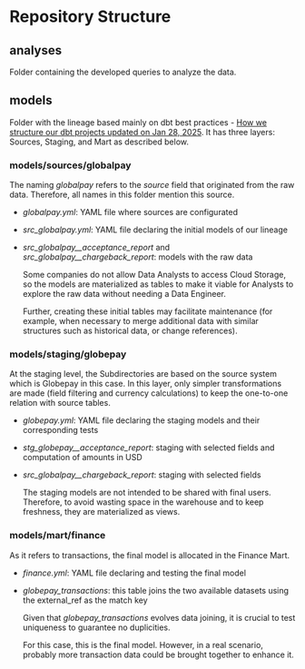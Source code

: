# Repository Structure

## analyses
Folder containing the developed queries to analyze the data.


## models
Folder with the lineage based mainly on dbt best practices - [How we structure our dbt projects updated on Jan 28, 2025](https://docs.getdbt.com/best-practices/how-we-structure/1-guide-overview). It has three layers: Sources, Staging, and Mart as described below.

### models/sources/globalpay

The naming _globalpay_ refers to the _source_ field that originated from the raw data. Therefore, all names in this folder mention this source.

- _globalpay.yml_: YAML file where sources are configurated
- _src_globalpay.yml_: YAML file declaring the initial models of our lineage
- _src_globalpay__acceptance_report_ and _src_globalpay__chargeback_report_: models with the raw data


  Some companies do not allow Data Analysts to access Cloud Storage, so the models are materialized as tables to make it viable for Analysts to explore the raw data without needing a Data Engineer. 


  Further, creating these initial tables may facilitate maintenance (for example, when necessary to merge additional data with similar structures such as historical data, or change references).

### models/staging/globepay

At the staging level, the Subdirectories are based on the source system which is Globepay in this case. In this layer, only simpler transformations are made (field filtering and currency calculations) to keep the one-to-one relation with source tables.

- _globepay.yml_: YAML file declaring the staging models and their corresponding tests
- _stg_globepay__acceptance_report_: staging with selected fields and computation of amounts in USD
- _src_globalpay__chargeback_report_: staging with selected fields

  The staging models are not intended to be shared with final users. Therefore, to avoid wasting space in the warehouse and to keep freshness, they are materialized as views.

### models/mart/finance

As it refers to transactions, the final model is allocated in the Finance Mart. 

- _finance.yml_: YAML file declaring and testing the final model
- _globepay_transactions_: this table joins the two available datasets using the external_ref as the match key

  Given that _globepay_transactions_ evolves data joining, it is crucial to test uniqueness to guarantee no duplicities.
  
  For this case, this is the final model. However, in a real scenario, probably more transaction data could be brought together to enhance it.
